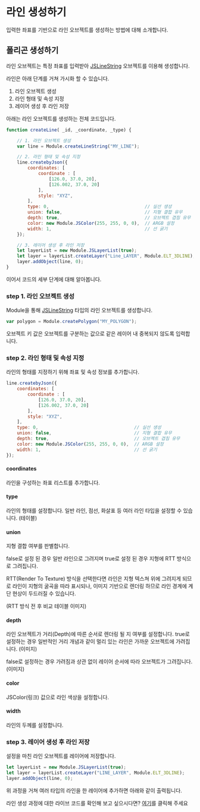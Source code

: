 # 라인 생성하기

입력한 좌표를 기반으로 라인 오브젝트를 생성하는 방법에 대해 소개합니다.

## 폴리곤 생성하기

라인 오브젝트는 특정 좌표를 입력받아 [JSLineString](../object/jslinestring.md) 오브젝트를 이용해 생성합니다.

라인은 아래 단계를 거쳐 가시화 할 수 있습니다.

1. 라인 오브젝트 생성
2. 라인 형태 및 속성 지정
3. 레이어 생성 후 라인 저장

아래는 라인 오브젝트를 생성하는 전체 코드입니다.

```javascript
function createLine( _id, _coordinate, _type) {

    // 1. 라인 오브젝트 생성
	var line = Module.createLineString("MY_LINE");

    // 2. 라인 형태 및 속성 지정
    line.createbyJson({
		coordinates: [
            coordinate : [
                [126.0, 37.0, 20],
                [126.002, 37.0, 20]
            ],
            style: "XYZ",
        ],
		type: 0,									// 실선 생성 		
		union: false,								// 지형 결합 유무
		depth: true,								// 오브젝트 겹침 유무
		color: new Module.JSColor(255, 255, 0, 0),	// ARGB 설정
		width: 1,									// 선 굵기
	});

    // 3. 레이어 생성 후 라인 저장
    let layerList = new Module.JSLayerList(true);
	let layer = layerList.createLayer("Line_LAYER", Module.ELT_3DLINE);
	layer.addObject(line, 0);
}
```

이어서 코드의 세부 단계에 대해 알아봅니다.



### step 1. 라인 오브젝트 생성

Module을 통해 [JSLineString](../object/jslinestring.md) 타입의 라인 오브젝트를 생성합니다.
```javascript
var polygon = Module.createPolygon("MY_POLYGON");
```

오브젝트 키 값은 오브젝트를 구분하는 값으로 같은 레이어 내 중복되지 않도록 입력합니다.

### step 2. 라인 형태 및 속성 지정

라인의 형태를 지정하기 위해 좌표 및 속성 정보를 추가합니다.

```javascript
line.createbyJson({
    coordinates: [
        coordinate : [
            [126.0, 37.0, 20],
            [126.002, 37.0, 20]
        ],
        style: "XYZ",
    ],
    type: 0,									// 실선 생성 		
    union: false,								// 지형 결합 유무
    depth: true,								// 오브젝트 겹침 유무
    color: new Module.JSColor(255, 255, 0, 0),	// ARGB 설정
    width: 1,									// 선 굵기
});

```

#### coordinates

라인을 구성하는 좌표 리스트를 추가합니다.

#### type

라인의 형태를 설정합니다.
일반 라인, 점선, 화살표 등 여러 라인 타입을 설정할 수 있습니다. 
(테이블)

#### union

지형 결합 여부를 판별합니다.

false로 설정 된 경우 일반 라인으로 그려지며
true로 설정 된 경우 지형에 RTT 방식으로 그려집니다.

RTT(Render To Texture) 방식을 선택한다면 라인은 지형 텍스쳐 위에 그려지게 되므로
라인이 지형의 굴곡을 따라 표시되나, 이미지 기반으로 렌더링 하므로 라인 경계에 계단 현상이 두드러질 수 있습니다. 

(RTT 방식 전 후 비교 테이블 이미지)

#### depth

라인 오브젝트가 거리(Depth)에 따른 순서로 렌더링 될 지 여부를 설정합니다.
true로 설정하는 경우 일반적인 거리 개념과 같이 멀리 있는 라인은 가까운 오브젝트에 가려집니다.
(이미지)

false로 설정하는 경우 가려짐과 상관 없이 레이어 순서에 따라 오브젝트가 그려집니다.
(이미지) 

#### color

JSColor(링크) 값으로 라인 색상을 설정합니다.

#### width

라인의 두께를 설정합니다.


### step 3. 레이어 생성 후 라인 저장

설정을 마친 라인 오브젝트를 레이어에 저장합니다.
```javascript
let layerList = new Module.JSLayerList(true);
let layer = layerList.createLayer("LINE_LAYER", Module.ELT_3DLINE);
layer.addObject(line, 0);
```

위 과정을 거쳐 여러 타입의 라인을 한 레이어에 추가하면 아래와 같이 출력됩니다.

라인 생성 과정에 대한 라이브 코드를 확인해 보고 싶으시다면? [여기](http://sandbox.dtwincloud.com/code/main.do?id=object_line_Json)를 클릭해 주세요